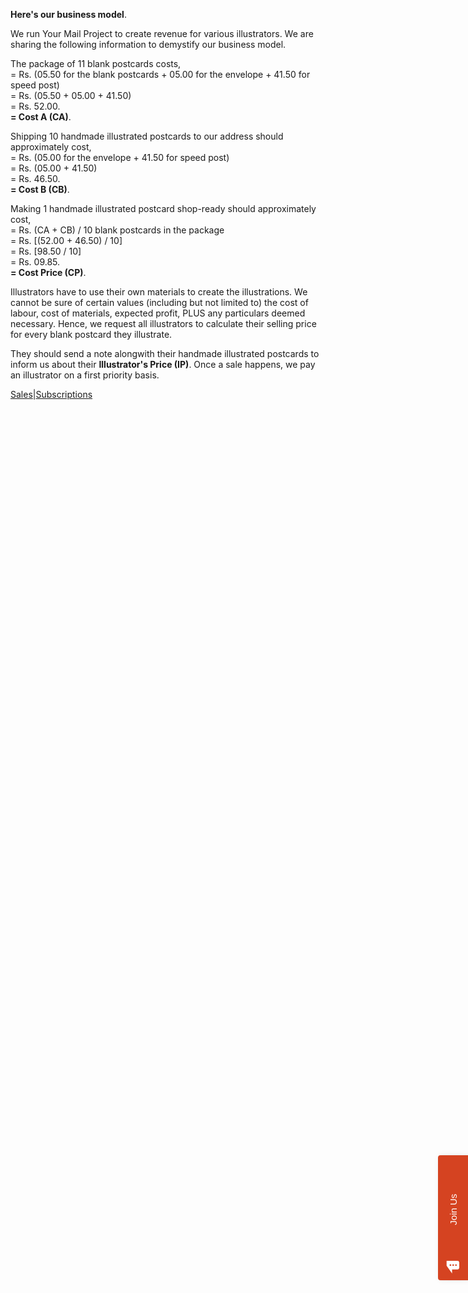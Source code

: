 **Here's our business model**.

We run Your Mail Project to create revenue for various illustrators. We are sharing the following information to demystify our business model.

The package of 11 blank postcards costs,  
= Rs.&nbsp;(05.50 for the blank postcards + 05.00 for the envelope + 41.50 for speed post)  
= Rs.&nbsp;(05.50 + 05.00 + 41.50)  
= Rs.&nbsp;52.00.  
**= Cost A (CA)**.

Shipping 10 handmade illustrated postcards to our address should approximately cost,  
= Rs.&nbsp;(05.00 for the envelope + 41.50 for speed post)  
= Rs.&nbsp;(05.00 + 41.50)  
= Rs.&nbsp;46.50.  
**= Cost B (CB)**.

Making 1 handmade illustrated postcard shop-ready should approximately cost,  
= Rs.&nbsp;(CA + CB) / 10 blank postcards in the package  
= Rs.&nbsp;[(52.00 + 46.50) / 10]  
= Rs.&nbsp;[98.50 / 10]  
= Rs.&nbsp;09.85.  
**= Cost Price (CP)**.

Illustrators have to use their own materials to create the illustrations. We cannot be sure of certain values (including but not limited to) the cost of labour, cost of materials, expected profit, PLUS any particulars deemed necessary. Hence, we request all illustrators to calculate their selling price for every blank postcard they illustrate.

They should send a note alongwith their handmade illustrated postcards to inform us about their **Illustrator's Price (IP)**. Once a sale happens, we pay an illustrator on a first priority basis.

<div class="roadmap-spacer-1"></div>

<p>
<a class="btn" href="https://kushalsamant.github.io/yourmailproject/here'showwepayanillustratorforsales.html" rel="noopener noreferrer" target="_blank">Sales</a>|<a class="btn" href="https://kushalsamant.github.io/yourmailproject/here'showwepayanillustratorforsubscriptions.html" rel="noopener noreferrer" target="_blank">Subscriptions</a><br>
</p>

<div class="roadmap-spacer-2"></div>

<div style="position:fixed;top:calc(50% - 250px);right:0;transition:width 300ms ease-out;width:0;" data-qa="side_panel"> <a class="typeform-share button" href="https://form.typeform.com/to/krhWpQJZ?typeform-medium=embed-snippet" data-mode="side_panel" style="box-sizing:border-box;position:absolute;top:300px;width:200px;height:48px;padding:0 20px;margin:0;cursor:pointer;background:#D54321;border-radius:4px 4px 0px 0px;box-shadow:0px 2px 12px rgba(0, 0, 0, 0.06), 0px 2px 4px rgba(0, 0, 0, 0.08);display:flex;align-items:center;justify-content:flex-start;transform:rotate(-90deg);transform-origin:bottom left;color:white;text-decoration:none;z-index:9999;" data-width="320" data-height="500" target="_blank"> <span class="icon" style="width:32px;position:relative;text-align:center;transform:rotate(90deg) scale(0.85);left:-8px;"> <svg width='24' height='24' viewBox='0 0 24 24' fill='none' xmlns='http://www.w3.org/2000/svg' style="margin-top:10px;"> <path d='M21 0H0V9L10.5743 24V16.5H21C22.6567 16.5 24 15.1567 24 13.5V3C24 1.34325 22.6567 0 21 0ZM7.5 9.75C6.672 9.75 6 9.07875 6 8.25C6 7.42125 6.672 6.75 7.5 6.75C8.328 6.75 9 7.42125 9 8.25C9 9.07875 8.328 9.75 7.5 9.75ZM12.75 9.75C11.922 9.75 11.25 9.07875 11.25 8.25C11.25 7.42125 11.922 6.75 12.75 6.75C13.578 6.75 14.25 7.42125 14.25 8.25C14.25 9.07875 13.578 9.75 12.75 9.75ZM18 9.75C17.172 9.75 16.5 9.07875 16.5 8.25C16.5 7.42125 17.172 6.75 18 6.75C18.828 6.75 19.5 7.42125 19.5 8.25C19.5 9.07875 18.828 9.75 18 9.75Z' fill='white' /> </svg> </span> <span style="text-decoration:none;font-size:15px;font-family:Helvetica,Arial,sans-serif;white-space:nowrap;overflow:hidden;text-overflow:ellipsis;width:100%;text-align:center;-webkit-font-smoothing:antialiased;-moz-osx-font-smoothing:grayscale;"> Join Us </span> </a> </div> <script> (function() { var qs,js,q,s,d=document, gi=d.getElementById, ce=d.createElement, gt=d.getElementsByTagName, id="typef_orm_share", b="https://embed.typeform.com/"; if(!gi.call(d,id)){ js=ce.call(d,"script"); js.id=id; js.src=b+"embed.js"; q=gt.call(d,"script")[0]; q.parentNode.insertBefore(js,q) } })() </script>
